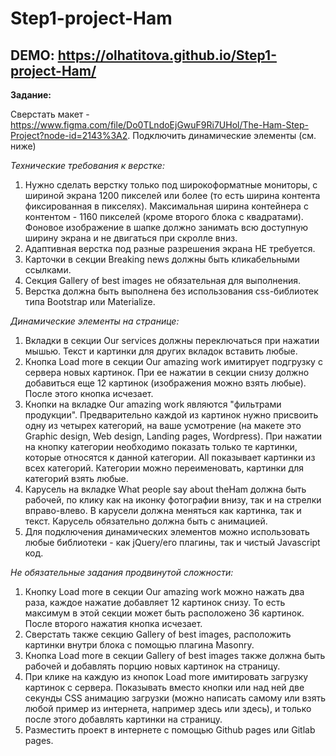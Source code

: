 # Step1-project-Ham

## DEMO: https://olhatitova.github.io/Step1-project-Ham/

**Задание:**

Сверстать макет - https://www.figma.com/file/Do0TLndoEjGwuF9Ri7UHol/The-Ham-Step-Project?node-id=2143%3A2. 
Подключить динамические элементы (см. ниже)

*Технические требования к верстке:*

1. Нужно сделать верстку только под широкоформатные мониторы, с шириной экрана 1200 пикселей или более (то есть ширина контента фиксированная в пикселях). Максимальная ширина контейнера с контентом - 1160 пикселей (кроме второго блока с квадратами).
Фоновое изображение в шапке должно занимать всю доступную ширину экрана и не двигаться при скролле вниз.
2. Адаптивная верстка под разные разрешения экрана НЕ требуется.
3. Карточки в секции Breaking news должны быть кликабельными ссылками.
4. Секция Gallery of best images не обязательная для выполнения.
5. Верстка должна быть выполнена без использования css-библиотек типа Bootstrap или Materialize.


*Динамические элементы на странице:*

1. Вкладки в секции Our services должны переключаться при нажатии мышью. Текст и картинки для других вкладок вставить любые.
2. Кнопка Load more в секции Our amazing work имитирует подгрузку с сервера новых картинок. При ее нажатии в секции снизу должно добавиться еще 12 картинок (изображения можно взять любые). После этого кнопка исчезает.
3. Кнопки на вкладке Our amazing work являются "фильтрами продукции". Предварительно каждой из картинок нужно присвоить одну из четырех категорий, на ваше усмотрение (на макете это Graphic design, Web design, Landing pages, Wordpress). При нажатии на кнопку категории необходимо показать только те картинки, которые относятся к данной категории. All показывает картинки из всех категорий. Категории можно переименовать, картинки для категорий взять любые.
4. Карусель на вкладке What people say about theHam должна быть рабочей, по клику как на иконку фотографии внизу, так и на стрелки вправо-влево. В карусели должна меняться как картинка, так и текст. Карусель обязательно должна быть с анимацией.
5. Для подключения динамических элементов можно использовать любые библиотеки - как jQuery/его плагины, так и чистый Javascript код.


*Не обязательные задания продвинутой сложности:*

1. Кнопку Load more в секции Our amazing work можно нажать два раза, каждое нажатие добавляет 12 картинок снизу. То есть максимум в этой секции может быть расположено 36 картинок. После второго нажатия кнопка исчезает.
2. Сверстать также секцию Gallery of best images, расположить картинки внутри блока с помощью плагина Masonry.
3. Кнопка Load more в секции Gallery of best images также должна быть рабочей и добавлять порцию новых картинок на страницу.
4. При клике на каждую из кнопок Load more имитировать загрузку картинок с сервера. Показывать вместо кнопки или над ней две секунды CSS анимацию загрузки (можно написать самому или взять любой пример из интернета, например здесь или здесь), и только после этого добавлять картинки на страницу.
5. Разместить проект в интернете с помощью Github pages или Gitlab pages.
